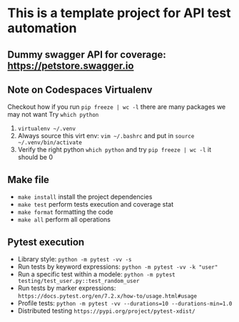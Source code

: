 # This is a template project for API test automation

## Dummy swagger API for coverage: https://petstore.swagger.io

## Note on Codespaces Virtualenv 
Checkout how if you run `pip freeze | wc -l` there are many packages we may not want
Try `which python`
1. `virtualenv ~/.venv` 
2. Always source this virt env:
`vim ~/.bashrc` and put in `source ~/.venv/bin/activate`
3. Verify the right python `which python` and try `pip freeze | wc -l` it should be 0

## Make file
* `make install` install the project dependencies
* `make test` perform tests execution and coverage stat
* `make format` formatting the code
* `make all` perform all operations 

## Pytest execution
* Library style: `python -m pytest -vv -s`
* Run tests by keyword expressions: `python -m pytest -vv -k "user"`
* Run a specific test within a modele: `python -m pytest testing/test_user.py::test_random_user`
* Run tests by marker expressions: `https://docs.pytest.org/en/7.2.x/how-to/usage.html#usage`
* Profile tests: `python -m pytest -vv --durations=10 --durations-min=1.0`
* Distributed testing `https://pypi.org/project/pytest-xdist/`